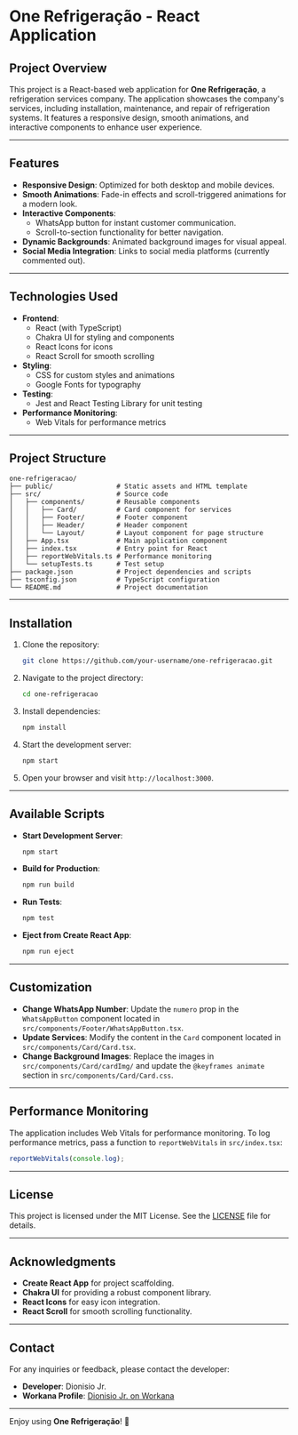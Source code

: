 # One Refrigeração - React Application

## **Project Overview**
This project is a React-based web application for **One Refrigeração**, a refrigeration services company. The application showcases the company's services, including installation, maintenance, and repair of refrigeration systems. It features a responsive design, smooth animations, and interactive components to enhance user experience.

---

## **Features**
- **Responsive Design**: Optimized for both desktop and mobile devices.
- **Smooth Animations**: Fade-in effects and scroll-triggered animations for a modern look.
- **Interactive Components**:
  - WhatsApp button for instant customer communication.
  - Scroll-to-section functionality for better navigation.
- **Dynamic Backgrounds**: Animated background images for visual appeal.
- **Social Media Integration**: Links to social media platforms (currently commented out).

---

## **Technologies Used**
- **Frontend**:
  - React (with TypeScript)
  - Chakra UI for styling and components
  - React Icons for icons
  - React Scroll for smooth scrolling
- **Styling**:
  - CSS for custom styles and animations
  - Google Fonts for typography
- **Testing**:
  - Jest and React Testing Library for unit testing
- **Performance Monitoring**:
  - Web Vitals for performance metrics

---

## **Project Structure**
```
one-refrigeracao/
├── public/                # Static assets and HTML template
├── src/                   # Source code
│   ├── components/        # Reusable components
│   │   ├── Card/          # Card component for services
│   │   ├── Footer/        # Footer component
│   │   ├── Header/        # Header component
│   │   └── Layout/        # Layout component for page structure
│   ├── App.tsx            # Main application component
│   ├── index.tsx          # Entry point for React
│   ├── reportWebVitals.ts # Performance monitoring
│   └── setupTests.ts      # Test setup
├── package.json           # Project dependencies and scripts
├── tsconfig.json          # TypeScript configuration
└── README.md              # Project documentation
```

---

## **Installation**
1. Clone the repository:
   ```bash
   git clone https://github.com/your-username/one-refrigeracao.git
   ```
2. Navigate to the project directory:
   ```bash
   cd one-refrigeracao
   ```
3. Install dependencies:
   ```bash
   npm install
   ```
4. Start the development server:
   ```bash
   npm start
   ```
5. Open your browser and visit `http://localhost:3000`.

---

## **Available Scripts**
- **Start Development Server**:
  ```bash
  npm start
  ```
- **Build for Production**:
  ```bash
  npm run build
  ```
- **Run Tests**:
  ```bash
  npm test
  ```
- **Eject from Create React App**:
  ```bash
  npm run eject
  ```

---

## **Customization**
- **Change WhatsApp Number**:
  Update the `numero` prop in the `WhatsAppButton` component located in `src/components/Footer/WhatsAppButton.tsx`.
- **Update Services**:
  Modify the content in the `Card` component located in `src/components/Card/Card.tsx`.
- **Change Background Images**:
  Replace the images in `src/components/Card/cardImg/` and update the `@keyframes animate` section in `src/components/Card/Card.css`.

---

## **Performance Monitoring**
The application includes Web Vitals for performance monitoring. To log performance metrics, pass a function to `reportWebVitals` in `src/index.tsx`:
```typescript
reportWebVitals(console.log);
```

---

## **License**
This project is licensed under the MIT License. See the [LICENSE](LICENSE) file for details.

---

## **Acknowledgments**
- **Create React App** for project scaffolding.
- **Chakra UI** for providing a robust component library.
- **React Icons** for easy icon integration.
- **React Scroll** for smooth scrolling functionality.

---

## **Contact**
For any inquiries or feedback, please contact the developer:
- **Developer**: Dionisio Jr.
- **Workana Profile**: [Dionisio Jr. on Workana](https://www.workana.com/freelancer/1c944ab88433a73d9ef59a489eb16ffc)

---

Enjoy using **One Refrigeração**! 🚀